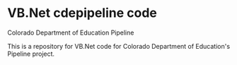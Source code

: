 VB.Net cdepipeline code
=======================

Colorado Department of Education Pipeline 

This is a repository for VB.Net code for Colorado Department of Education's Pipeline project.
